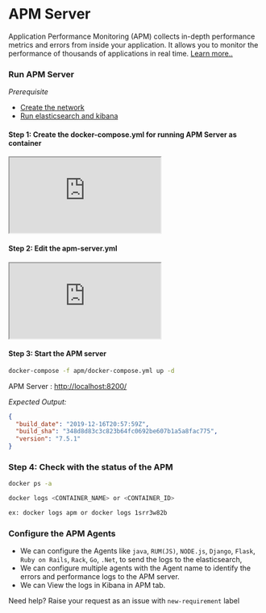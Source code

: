 # APM Server


Application Performance Monitoring (APM) collects in-depth performance metrics and errors from inside your application. It allows you to monitor the performance of thousands of applications in real time. [Learn more..](https://www.elastic.co/guide/en/apm/get-started/7.5/index.html)

### Run APM Server 

*Prerequisite*

- [Create the network](../README.md)
- [Run elasticsearch and kibana](../ELASTICSEARCH_KIBANA.md)


#### Step 1: Create the docker-compose.yml for running APM Server as container

<iframe src="https://raw.githubusercontent.com/JinnaBalu/platform-obs/master/elasticsearch/apm/docker-compose.yml?token=ACZ5APKRRNKHH5AIBBTJFIK6KQV7E"></iframe>

#### Step 2: Edit the apm-server.yml 

<iframe src="https://raw.githubusercontent.com/JinnaBalu/platform-obs/master/elasticsearch/apm/apm-server.yml?token=ACZ5APOGTAUQJ2A2SXLTXZK6KQV3W"></iframe>

#### Step 3: Start the APM server

```bash
docker-compose -f apm/docker-compose.yml up -d
```

APM Server : [http://localhost:8200/](http://localhost:8200/)

*Expected Output:*

```json
{
  "build_date": "2019-12-16T20:57:59Z",
  "build_sha": "348d8d83c3c823b64fc0692be607b1a5a8fac775",
  "version": "7.5.1"
}
```

### Step 4: Check with the status of the APM

```bash
docker ps -a

docker logs <CONTAINER_NAME> or <CONTAINER_ID>

ex: docker logs apm or docker logs 1srr3w82b

```

### Configure the APM Agents

- We can configure the Agents like `java`, `RUM(JS)`, `NODE.js`, `Django`, `Flask`, `Ruby on Rails`, `Rack`, `Go`, `.Net`, to send the logs to the elasticsearch,
- We can configure multiple agents with the Agent name to identify the errors and performance logs to the APM server. 
- We can View the logs in Kibana in APM tab.


Need help? Raise your request as an issue with `new-requirement` label